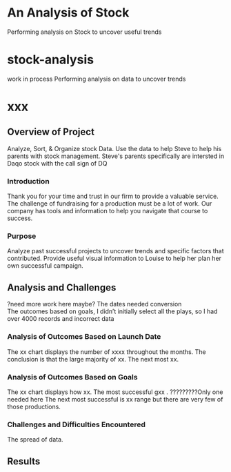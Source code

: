  # An Analysis of Stock
Performing analysis on Stock to uncover useful trends
# stock-analysis
work in process Performing analysis on              data to uncover trends
# xxx
## Overview of Project
Analyze, Sort, & Organize stock Data.  Use the data to help Steve to help his parents with stock management.  Steve's parents specifically are intersted in Daqo stock with the call sign of DQ   
### Introduction
Thank you for your time and trust in our firm to provide a valuable service.  The challenge of fundraising for a production must be a lot of work.   Our company has tools and information to help you navigate that course to success.   
### Purpose
Analyze past successful projects to uncover trends and specific factors that contributed.  Provide useful visual information to Louise to help her plan her own successful campaign.  
## Analysis and Challenges
?need more work here maybe?    The dates needed conversion  
The outcomes based on goals, I didn’t initially select all the plays, so I  had over 4000 records and incorrect data  
### Analysis of Outcomes Based on Launch Date
The xx chart displays the number of xxxx throughout the months.  The conclusion is that the large majority of xx.  The next most xx.   
### Analysis of Outcomes Based on Goals
The xx chart displays how xx. The most successful gxx .  ?????????Only one needed here The next most successful is xx range but there are very few of those productions.      
### Challenges and Difficulties Encountered
The spread of data. 
## Results
